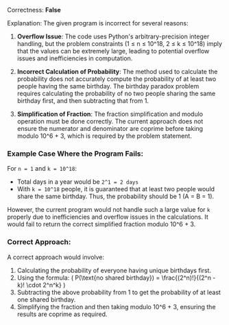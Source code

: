 Correctness: **False**

Explanation:
The given program is incorrect for several reasons:

1. **Overflow Issue**: The code uses Python's arbitrary-precision integer handling, but the problem constraints (1 ≤ n ≤ 10^18, 2 ≤ k ≤ 10^18) imply that the values can be extremely large, leading to potential overflow issues and inefficiencies in computation.

2. **Incorrect Calculation of Probability**: The method used to calculate the probability does not accurately compute the probability of at least two people having the same birthday. The birthday paradox problem requires calculating the probability of no two people sharing the same birthday first, and then subtracting that from 1.

3. **Simplification of Fraction**: The fraction simplification and modulo operation must be done correctly. The current approach does not ensure the numerator and denominator are coprime before taking modulo 10^6 + 3, which is required by the problem statement.

### Example Case Where the Program Fails:

For `n = 1` and `k = 10^18`:
- Total days in a year would be `2^1 = 2 days`
- With `k = 10^18` people, it is guaranteed that at least two people would share the same birthday. Thus, the probability should be 1 (A = B = 1).

However, the current program would not handle such a large value for `k` properly due to inefficiencies and overflow issues in the calculations. It would fail to return the correct simplified fraction modulo 10^6 + 3.

### Correct Approach:

A correct approach would involve:
1. Calculating the probability of everyone having unique birthdays first.
2. Using the formula: \( P(\text{no shared birthday}) = \frac{(2^n)!}{(2^n - k)! \cdot 2^n^k} \)
3. Subtracting the above probability from 1 to get the probability of at least one shared birthday.
4. Simplifying the fraction and then taking modulo 10^6 + 3, ensuring the results are coprime as required.